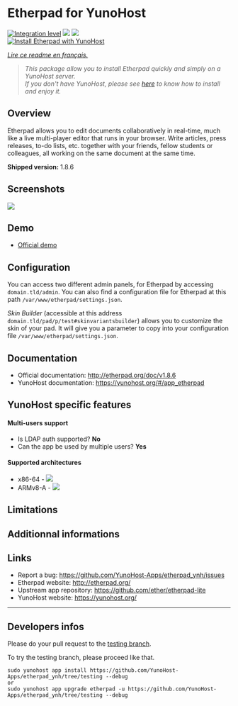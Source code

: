# Etherpad for YunoHost

[![Integration level](https://dash.yunohost.org/integration/etherpad.svg)](https://dash.yunohost.org/appci/app/etherpad) ![](https://ci-apps.yunohost.org/ci/badges/etherpad.status.svg) ![](https://ci-apps.yunohost.org/ci/badges/etherpad.maintain.svg)  
[![Install Etherpad with YunoHost](https://install-app.yunohost.org/install-with-yunohost.png)](https://install-app.yunohost.org/?app=etherpad)

*[Lire ce readme en français.](./README_fr.md)*

> *This package allow you to install Etherpad quickly and simply on a YunoHost server.  
If you don't have YunoHost, please see [here](https://yunohost.org/#/install) to know how to install and enjoy it.*

## Overview
Etherpad allows you to edit documents collaboratively in real-time, much like a live multi-player editor that runs in your browser. Write articles, press releases, to-do lists, etc. together with your friends, fellow students or colleagues, all working on the same document at the same time.

**Shipped version:** 1.8.6

## Screenshots

![](https://etherpad.org/img/etherpad_demo.gif)

## Demo

* [Official demo](https://video.etherpad.com/)

## Configuration

You can access two different admin panels, for Etherpad by accessing `domain.tld/admin`. 
You can also find a configuration file for Etherpad at this path `/var/www/etherpad/settings.json`.

*Skin Builder* (accessible at this address `domain.tld/pad/p/test#skinvariantsbuilder`) allows you to customize the skin of your pad. It will give you a parameter to copy into your configuration file `/var/www/etherpad/settings.json`.

## Documentation

 * Official documentation: http://etherpad.org/doc/v1.8.6
 * YunoHost documentation: https://yunohost.org/#/app_etherpad

## YunoHost specific features

#### Multi-users support

 * Is LDAP auth supported? **No**
 * Can the app be used by multiple users? **Yes**

#### Supported architectures

* x86-64 - [![](https://ci-apps.yunohost.org/ci/logs/etherpad%20%28Apps%29.svg)](https://ci-apps.yunohost.org/ci/apps/etherpad/)
* ARMv8-A - [![](https://ci-apps-arm.yunohost.org/ci/logs/etherpad%20%28Apps%29.svg)](https://ci-apps-arm.yunohost.org/ci/apps/etherpad/)

## Limitations

## Additionnal informations

## Links

 * Report a bug: https://github.com/YunoHost-Apps/etherpad_ynh/issues
 * Etherpad website: http://etherpad.org/
 * Upstream app repository: https://github.com/ether/etherpad-lite
 * YunoHost website: https://yunohost.org/

---

## Developers infos

Please do your pull request to the [testing branch](https://github.com/YunoHost-Apps/etherpad_ynh/tree/testing).

To try the testing branch, please proceed like that.
```
sudo yunohost app install https://github.com/YunoHost-Apps/etherpad_ynh/tree/testing --debug
or
sudo yunohost app upgrade etherpad -u https://github.com/YunoHost-Apps/etherpad_ynh/tree/testing --debug
```
